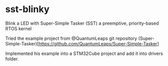 # sst-blinky
Blink a LED with Super-Simple Tasker (SST) a preemptive, priority-based RTOS kernel

Tried the example project from @QuantumLeaps git repository (Super-Simple-Tasker)[https://github.com/QuantumLeaps/Super-Simple-Tasker]

Implemented his example into a STM32Cube project and add it into drivers folder. 
